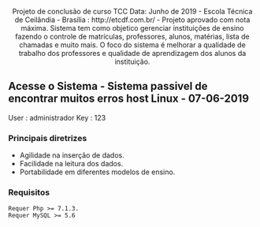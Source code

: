 <p align="center">
 Projeto de conclusão de curso TCC Data: Junho de 2019  - Escola Técnica de Ceilândia - Brasília : http://etcdf.com.br/
  - Projeto aprovado com nota máxima.
Sistema tem como objetico gerenciar instituições de ensino fazendo o controle de matrículas, professores, alunos, matérias, lista de chamadas e muito mais. O foco do sistema é melhorar a qualidade de trabalho dos professores e qualidade de aprendizagem dos alunos da instituição.    
</p>

## Acesse o Sistema - Sistema passivel de encontrar muitos erros host Linux - 07-06-2019 
User : administrador
Key : 123

### Principais diretrizes

  - Agilidade na inserção de dados.
  - Facilidade na leitura dos dados.
  - Portabilidade em diferentes modelos de ensino.

### Requisitos

    Requer Php >= 7.1.3.
    Requer MySQL >= 5.6





